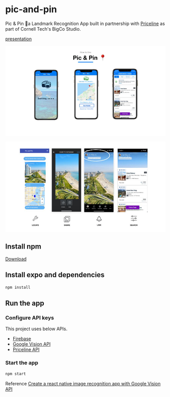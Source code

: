 # pic-and-pin

Pic & Pin 📍a Landmark Recognition App built in partnership with [Priceline](https://www.priceline.com/) as part of Cornell Tech's BigCo Studio.

[presentation](https://docs.google.com/presentation/d/1f7Tu5ge8foK5i5TMpLLPk4oG0f8JKeX6d00a60kTUKY/edit?usp=sharing)

![Locate an image](/imgs/ui-1.jpg)

![Share to Instagram](/imgs/ui-2.jpg)

## Install npm 
[Download](https://www.npmjs.com/get-npm)

## Install expo and dependencies

```bash 
npm install 
```

## Run the app 

### Configure API keys 

This project uses below APIs. 

- [Firebase](https://firebase.google.com/)
- [Google Vision API](https://cloud.google.com/vision)
- [Priceline API](https://pricelinepartnernetwork.com/api)


### Start the app

```bash
npm start 
```

Reference 
[Create a react native image recognition app with Google Vision API](https://blog.jscrambler.com/create-a-react-native-image-recognition-app-with-google-vision-api/ )